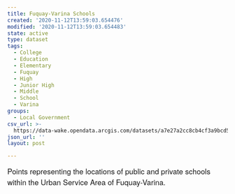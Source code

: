 ```yaml
---
title: Fuquay-Varina Schools
created: '2020-11-12T13:59:03.654476'
modified: '2020-11-12T13:59:03.654483'
state: active
type: dataset
tags:
  - College
  - Education
  - Elementary
  - Fuquay
  - High
  - Junior High
  - Middle
  - School
  - Varina
groups:
  - Local Government
csv_url: >-
  https://data-wake.opendata.arcgis.com/datasets/a7e27a2cc8cb4cf3a9bcd5010004a970_0.csv?outSR=%7B%22latestWkid%22%3A2264%2C%22wkid%22%3A102719%7D
json_url: ''
layout: post

---
```

<font face='Avenir Next W01, Avenir Next W00, Avenir Next, Avenir, Helvetica Neue, Helvetica, Arial, sans-serif'><span style='font-size: 17px;'>Points representing the locations of public and private schools within the Urban Service Area of Fuquay-Varina.</span></font>
